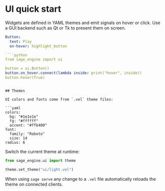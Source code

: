 # UI quick start

Widgets are defined in YAML themes and emit signals on hover or click.
Use a GUI backend such as Qt or Tk to present them on screen.

```yaml
Button:
  text: Play
  on-hover: highlight_button

````python
from sage_engine import ui

button = ui.Button()
button.on_hover.connect(lambda inside: print("hover", inside))
button.hover(True)
````
```

## Themes

UI colors and fonts come from `.vel` theme files:

```yaml
colors:
  bg: "#1e1e1e"
  fg: "#ffffff"
  accent: "#ffb400"
font:
  family: "Roboto"
  size: 14
radius: 6
```

Switch the current theme at runtime:

```python
from sage_engine.ui import theme

theme.set_theme("ui/light.vel")
```

When using ``sage serve`` any change to a ``.vel`` file automatically
reloads the theme on connected clients.
